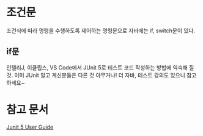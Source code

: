 # 조건문

조건식에 따라 명령을 수행하도록 제어하는 명령문으로 자바에는 if, switch문이 있다.

## if문

인텔리J, 이클립스, VS Code에서 JUnit 5로 테스트 코드 작성하는 방법에 익숙해 질 것.
이미 JUnit 알고 계신분들은 다른 것 아무거나!
더 자바, 테스트 강의도 있으니 참고하세요~

# 참고 문서

[Junit 5 User Guide](https://junit.org/junit5/docs/current/user-guide/)
